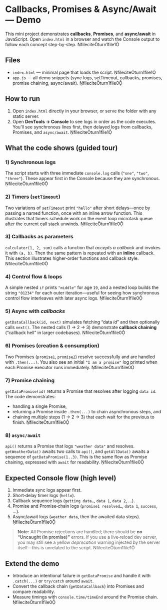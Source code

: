 # Callbacks, Promises & Async/Await — Demo

This mini project demonstrates **callbacks**, **Promises**, and **async/await** in JavaScript. Open `index.html` in a browser and watch the Console output to follow each concept step-by-step. fileciteturn1file1

## Files
- `index.html` — minimal page that loads the script. fileciteturn1file1
- `app.js` — all demo snippets (sync logs, setTimeout, callbacks, promises, promise chaining, async/await). fileciteturn1file0

## How to run
1. Open `index.html` directly in your browser, or serve the folder with any static server.
2. Open **DevTools → Console** to see logs in order as the code executes. You’ll see synchronous lines first, then delayed logs from callbacks, Promises, and `async/await`. fileciteturn1file1

## What the code shows (guided tour)

### 1) Synchronous logs
The script starts with three immediate `console.log` calls (`"one"`, `"two"`, `"three"`). These appear first in the Console because they are synchronous. fileciteturn1file0

### 2) Timers (`setTimeout`)
Two variations of `setTimeout` print `"hello"` after short delays—once by passing a named function, once with an inline arrow function. This illustrates that timers schedule work on the event loop microtask queue after the current call stack unwinds. fileciteturn1file0

### 3) Callbacks as parameters
`calculator(1, 2, sum)` calls a function that *accepts a callback* and invokes it with `(a, b)`. Then the same pattern is repeated with an **inline** callback. This section illustrates higher‑order functions and callback style. fileciteturn1file0

### 4) Control flow & loops
A simple nested `if` prints `"middle"` for age `19`, and a nested loop builds the string `"01234"` for each outer iteration—useful for seeing how synchronous control flow interleaves with later async logs. fileciteturn1file0

### 5) Async with *callbacks*
`getDataCallback(id, next)` simulates fetching “data *id*” and then optionally calls `next()`. The nested calls (1 → 2 → 3) demonstrate **callback chaining** (“callback hell” in larger codebases). fileciteturn1file0

### 6) Promises (creation & consumption)
Two Promises (`promise1`, `promise2`) resolve successfully and are handled with `.then(...)`. You also see an initial `"I am a promise"` log printed when each Promise executor runs immediately. fileciteturn1file0

### 7) Promise chaining
`getDataPromise(id)` returns a Promise that resolves after logging `data id`. The code demonstrates:  
- handling a single Promise,  
- returning a Promise inside `.then(...)` to chain asynchronous steps, and  
- chaining multiple steps (1 → 2 → 3) that each wait for the previous to finish. fileciteturn1file0

### 8) `async/await`
`api()` returns a Promise that logs `"weather data"` and resolves. `getWeatherData()` awaits two calls to `api()`, and `getAllData()` awaits a sequence of `getDataPromise(1..3)`. This is the same flow as Promise chaining, expressed with `await` for readability. fileciteturn1file0

## Expected Console flow (high level)
1. Immediate sync logs appear first.  
2. Short‑delay timer logs (`hello`).  
3. Callback sequence logs (`getting data…`, `data 1`, `data 2`, …).  
4. Promise and Promise‑chain logs (`promise1 resolved…`, `data 1`, `success`, …).  
5. Async/await logs (`weather data`, then the awaited data steps). fileciteturn1file0

> **Note:** All Promise rejections are handled; there should be **no “Uncaught (in promise)”** errors. If you use a live‑reload dev server, you may still see a yellow *deprecation* warning injected by the server itself—this is unrelated to the script. fileciteturn1file1

## Extend the demo
- Introduce an intentional failure in `getDataPromise` and handle it with `.catch(...)` or `try/catch` around `await`.
- Convert the callback chain (`getDataCallback`) into Promises and compare readability.
- Measure timings with `console.time/timeEnd` around the Promise chain. fileciteturn1file0
